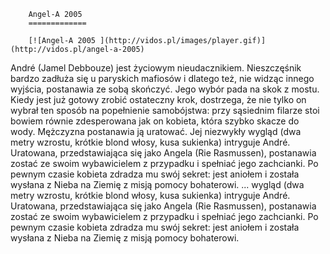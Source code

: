 
        Angel-A 2005 
        =============
        
        [![Angel-A 2005 ](http://vidos.pl/images/player.gif)](http://vidos.pl/angel-a-2005)
        
        
 André (Jamel Debbouze) jest życiowym nieudacznikiem. Nieszczęśnik bardzo zadłuża się u paryskich mafiosów i dlatego też, nie widząc innego wyjścia, postanawia ze sobą skończyć. Jego wybór pada na skok z mostu. Kiedy jest już gotowy zrobić ostateczny krok, dostrzega, że nie tylko on wybrał ten sposób na popełnienie samobójstwa: przy sąsiednim filarze stoi bowiem równie zdesperowana jak on kobieta, która szybko skacze do wody. Mężczyzna postanawia ją uratować. Jej niezwykły wygląd (dwa metry wzrostu, krótkie blond włosy, kusa sukienka) intryguje André. Uratowana, przedstawiająca się jako Angela (Rie Rasmussen), postanawia zostać ze swoim wybawicielem z przypadku i spełniać jego zachcianki. Po pewnym czasie kobieta zdradza mu swój sekret: jest aniołem i została wysłana z Nieba na Ziemię z misją pomocy bohaterowi.   ... wygląd (dwa metry wzrostu, krótkie blond włosy, kusa sukienka) intryguje André. Uratowana, przedstawiająca się jako Angela (Rie Rasmussen), postanawia zostać ze swoim wybawicielem z przypadku i spełniać jego zachcianki. Po pewnym czasie kobieta zdradza mu swój sekret: jest aniołem i została wysłana z Nieba na Ziemię z misją pomocy bohaterowi.
    